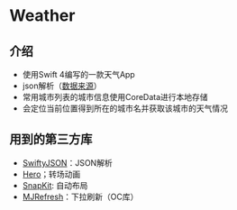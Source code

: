 # Weather

## 介绍

* 使用Swift 4编写的一款天气App
* json解析（[数据来源](http://www.k780.com/api/weather.future)）
* 常用城市列表的城市信息使用CoreData进行本地存储
* 会定位当前位置得到所在的城市名并获取该城市的天气情况

## 用到的第三方库
 
* [SwiftyJSON](https://github.com/SwiftyJSON/SwiftyJSON)：JSON解析
* [Hero](https://github.com/lkzhao/Hero)；转场动画
* [SnapKit](https://github.com/SnapKit/SnapKit): 自动布局
* [MJRefresh](https://github.com/CoderMJLee/MJRefresh)：下拉刷新（OC库）
